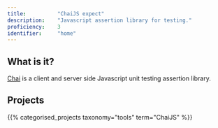 ```yaml
---
title: 			"ChaiJS expect"
description: 	"Javascript assertion library for testing."
proficiency:	3
identifier:		"home"
---
```


## What is it?
[Chai](http://chaijs.com/) is a client and server side Javascript unit testing assertion library.

## Projects
{{% categorised_projects taxonomy="tools" term="ChaiJS" %}}
